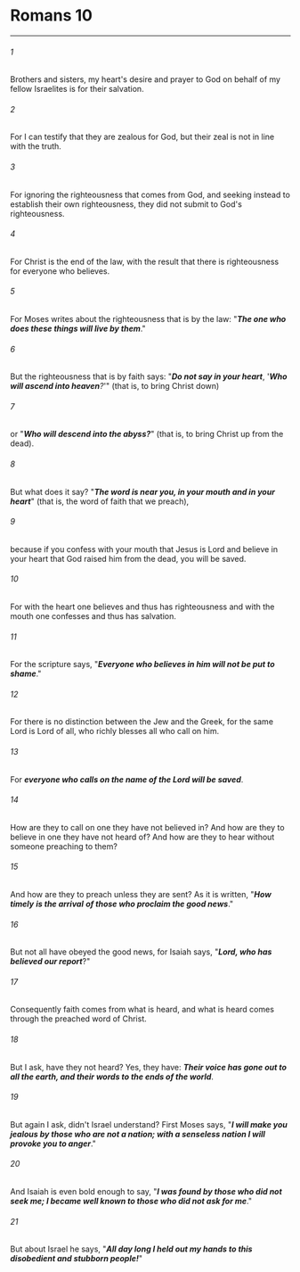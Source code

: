# Romans 10
***



###### 1 
Brothers and sisters, my heart's desire and prayer to God on behalf of my fellow Israelites is for their salvation. 

###### 2 
For I can testify that they are zealous for God, but their zeal is not in line with the truth. 

###### 3 
For ignoring the righteousness that comes from God, and seeking instead to establish their own righteousness, they did not submit to God's righteousness. 

###### 4 
For Christ is the end of the law, with the result that there is righteousness for everyone who believes. 

###### 5 
For Moses writes about the righteousness that is by the law: "**_The one who does these things will live by them_**." 

###### 6 
But the righteousness that is by faith says: "**_Do not say in your heart_**, '_**Who will ascend into heaven**?_'" (that is, to bring Christ down) 

###### 7 
or "**_Who will descend into the abyss?_**" (that is, to bring Christ up from the dead). 

###### 8 
But what does it say? "**_The word is near you, in your mouth and in your heart_**" (that is, the word of faith that we preach), 

###### 9 
because if you confess with your mouth that Jesus is Lord and believe in your heart that God raised him from the dead, you will be saved. 

###### 10 
For with the heart one believes and thus has righteousness and with the mouth one confesses and thus has salvation. 

###### 11 
For the scripture says, "**_Everyone who believes in him will not be put to shame_**." 

###### 12 
For there is no distinction between the Jew and the Greek, for the same Lord is Lord of all, who richly blesses all who call on him. 

###### 13 
For **_everyone who calls on the name of the Lord will be saved_**. 

###### 14 
How are they to call on one they have not believed in? And how are they to believe in one they have not heard of? And how are they to hear without someone preaching to them? 

###### 15 
And how are they to preach unless they are sent? As it is written, "**_How timely_** **_is the arrival_** **_of those who proclaim the good news_**." 

###### 16 
But not all have obeyed the good news, for Isaiah says, "**_Lord, who has believed our report_**?" 

###### 17 
Consequently faith comes from what is heard, and what is heard comes through the preached word of Christ. 

###### 18 
But I ask, have they not heard? Yes, they have: **_Their voice has gone out to all the earth, and their words to the ends of the world_**. 

###### 19 
But again I ask, didn't Israel understand? First Moses says, "**_I will make you jealous by those who are not a nation; with a senseless nation I will provoke you to anger_**." 

###### 20 
And Isaiah is even bold enough to say, "**_I was found by those who did not seek me; I became well known to those who did not ask for me_**." 

###### 21 
But about Israel he says, "**_All day long I held out my hands to this disobedient and stubborn people!_**"
